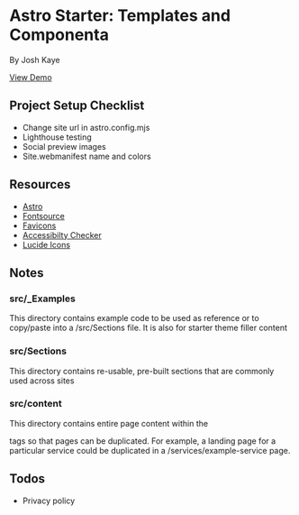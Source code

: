 # Astro Starter: Templates and Componenta

By Josh Kaye

[View Demo](https://joshs-astro-starter.netlify.app/)

## Project Setup Checklist
- Change site url in astro.config.mjs
- Lighthouse testing
- Social preview images
- Site.webmanifest name and colors

## Resources
- [Astro](https://astro.build)
- [Fontsource](https://fontsource.org)
- [Favicons](https://favicon.io/favicon-generator)
- [Accessibilty Checker](https://www.accessibilitychecker.org)
- [Lucide Icons](https://lucide.dev/icons/)

## Notes

### src/_Examples 
This directory contains example code to be used as reference or to copy/paste into a /src/Sections file. It is also for starter theme filler content

### src/Sections 
This directory contains re-usable, pre-built sections that are commonly used across sites

### src/content 
This directory contains entire page content within the <main> tags so that pages can be duplicated. For example, a landing page for a particular service could be duplicated in a /services/example-service page. 

## Todos
- Privacy policy